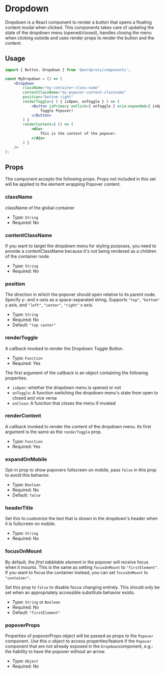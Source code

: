 # Dropdown

Dropdown is a React component to render a button that opens a floating content modal when clicked.
This components takes care of updating the state of the dropdown menu (opened/closed), handles closing the menu when clicking outside
and uses render props to render the button and the content.

## Usage


```jsx
import { Button, Dropdown } from '@wordpress/components';

const MyDropdown = () => (
	<Dropdown
		className="my-container-class-name"
		contentClassName="my-popover-content-classname"
		position="bottom right"
		renderToggle={ ( { isOpen, onToggle } ) => (
			<Button isPrimary onClick={ onToggle } aria-expanded={ isOpen }>
				Toggle Popover!
			</Button>
		) }
		renderContent={ () => (
			<div>
				This is the content of the popover.
			</div>
		) }
	/>
);
```

## Props

The component accepts the following props. Props not included in this set will be applied to the element wrapping Popover content.

### className

className of the global container

- Type: `String`
- Required: No

### contentClassName

If you want to target the dropdown menu for styling purposes, you need to provide a contentClassName because it's not being rendered as a children of the container node.

- Type: `String`
- Required: No

### position

The direction in which the popover should open relative to its parent node. Specify y- and x-axis as a space-separated string. Supports `"top"`, `"bottom"` y axis, and `"left"`, `"center"`, `"right"` x axis.

- Type: `String`
- Required: No
- Default: `"top center"`

### renderToggle

A callback invoked to render the Dropdown Toggle Button.

- Type: `Function`
- Required: Yes

The first argument of the callback is an object containing the following properties:

 - `isOpen`: whether the dropdown menu is opened or not
 - `onToggle`: A function switching the dropdown menu's state from open to closed and vice versa
 - `onClose`: A function that closes the menu if invoked

### renderContent

A callback invoked to render the content of the dropdown menu. Its first argument is the same as the `renderToggle` prop.

- Type: `Function`
- Required: Yes

### expandOnMobile

Opt-in prop to show popovers fullscreen on mobile, pass `false` in this prop to avoid this behavior.

 - Type: `Boolean`
 - Required: No
 - Default: `false`

### headerTitle

 Set this to customize the text that is shown in the dropdown's header when
 it is fullscreen on mobile.

 - Type: `String`
 - Required: No
 
 ### focusOnMount
 
 By default, the *first tabblable element* in the popover will receive focus when it mounts. This is the same as setting `focusOnMount` to `"firstElement"`. If you want to focus the container instead, you can set `focusOnMount` to `"container"`.
 
 Set this prop to `false` to disable focus changing entirely. This should only be set when an appropriately accessible substitute behavior exists.
 
 - Type: `String` or `Boolean`
 - Required: No
 - Default: `"firstElement"`

 ### popoverProps
 
Properties of popoverProps object will be passed as props to the `Popover` component.
Use this o object to access properties/feature if the `Popover` component that are not already exposed in the `Dropdown`component, e.g.: the hability to have the popover without an arrow. 
 
 - Type: `Object`
 - Required: No
